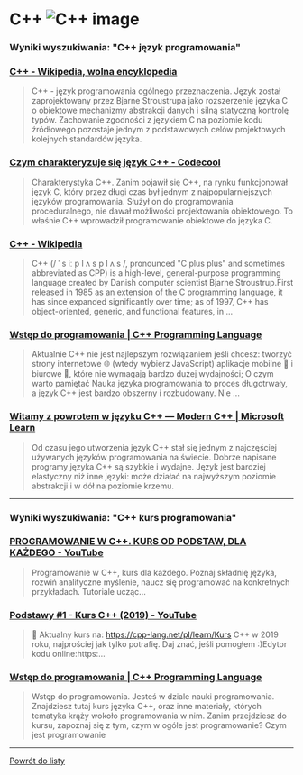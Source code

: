 # C++ ![C++ image](https://www.tiobe.com/wp-content/themes/tiobe/tiobe-index/images/C__.png)
 
### Wyniki wyszukiwania: "C++ język programowania" 
 
### [C++ - Wikipedia, wolna encyklopedia](https://pl.wikipedia.org/wiki/C++) 
 
 > C++ - język programowania ogólnego przeznaczenia. Język został zaprojektowany przez Bjarne Stroustrupa jako rozszerzenie języka C o obiektowe mechanizmy abstrakcji danych i silną statyczną kontrolę typów. Zachowanie zgodności z językiem C na poziomie kodu źródłowego pozostaje jednym z podstawowych celów projektowych kolejnych standardów języka.
 
 
 
 
### [Czym charakteryzuje się język C++ - Codecool](https://codecool.com/pl/blog/czym-charakteryzuje-sie-jezyk-c/) 
 
 > Charakterystyka C++. Zanim pojawił się C++, na rynku funkcjonował język C, który przez długi czas był jednym z najpopularniejszych języków programowania. Służył on do programowania proceduralnego, nie dawał możliwości projektowania obiektowego. To właśnie C++ wprowadził programowanie obiektowe do języka C.
 
 
 
 
### [C++ - Wikipedia](https://en.wikipedia.org/wiki/C++) 
 
 > C++ (/ ˈ s iː p l ʌ s p l ʌ s /, pronounced "C plus plus" and sometimes abbreviated as CPP) is a high-level, general-purpose programming language created by Danish computer scientist Bjarne Stroustrup.First released in 1985 as an extension of the C programming language, it has since expanded significantly over time; as of 1997, C++ has object-oriented, generic, and functional features, in ...
 
 
 
 
### [Wstęp do programowania | C++ Programming Language](https://cpp-lang.net/pl/learn/) 
 
 > Aktualnie C++ nie jest najlepszym rozwiązaniem jeśli chcesz: tworzyć strony internetowe 🌐 (wtedy wybierz JavaScript) aplikacje mobilne 📱 i biurowe 🏢, które nie wymagają bardzo dużej wydajności; O czym warto pamiętać Nauka języka programowania to proces długotrwały, a język C++ jest bardzo obszerny i rozbudowany. Nie ...
 
 
 
 
### [Witamy z powrotem w języku C++ — Modern C++ | Microsoft Learn](https://learn.microsoft.com/pl-pl/cpp/cpp/welcome-back-to-cpp-modern-cpp?view=msvc-170) 
 
 > Od czasu jego utworzenia język C++ stał się jednym z najczęściej używanych języków programowania na świecie. Dobrze napisane programy języka C++ są szybkie i wydajne. Język jest bardziej elastyczny niż inne języki: może działać na najwyższym poziomie abstrakcji i w dół na poziomie krzemu.
 
 
 
 

 
---
 
### Wyniki wyszukiwania: "C++ kurs programowania" 
 
### [PROGRAMOWANIE W C++. KURS OD PODSTAW, DLA KAŻDEGO - YouTube](https://www.youtube.com/playlist?list=PLOYHgt8dIdoxx0Y5wzs7CFpmBzb40PaDo) 
 
 > Programowanie w C++, kurs dla każdego. Poznaj składnię języka, rozwiń analityczne myślenie, naucz się programować na konkretnych przykładach. Tutoriale ucząc...
 
 
 
 
### [Podstawy #1 - Kurs C++ (2019) - YouTube](https://www.youtube.com/watch?v=nh-AeItoGac) 
 
 > 📃 Aktualny kurs na: https://cpp-lang.net/pl/learn/Kurs C++ w 2019 roku, najprościej jak tylko potrafię. Daj znać, jeśli pomogłem :)Edytor kodu online:https:...
 
 
 
 
### [Wstęp do programowania | C++ Programming Language](https://cpp-lang.net/pl/learn/) 
 
 > Wstęp do programowania. Jesteś w dziale nauki programowania. Znajdziesz tutaj kurs języka C++, oraz inne materiały, których tematyka krąży wokoło programowania w nim. Zanim przejdziesz do kursu, zapoznaj się z tym, czym w ogóle jest programowanie? Czym jest programowanie
 
 
 
 

 
---
 
 [Powrót do listy](../top20.md)